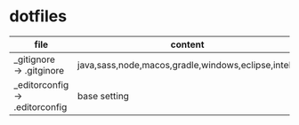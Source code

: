 # dotfiles

|file|content|
|---|---|
|_gitignore<br>-> .gitginore|java,sass,node,macos,gradle,windows,eclipse,intellij|
|_editorconfig<br>-> .editorconfig|base setting|
